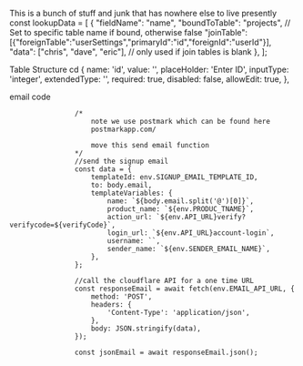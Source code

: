 This is a bunch of stuff and junk that has nowhere else to live presently
const lookupData = [
{
"fieldName": "name",
"boundToTable": "projects", // Set to specific table name if bound, otherwise false
"joinTable": [{"foreignTable":"userSettings","primaryId":"id","foreignId":"userId"}],
"data": ["chris", "dave", "eric"], // only used if join tables is blank
},
];

Table Structure
cd
{
name: 'id',
value: '',
placeHolder: 'Enter ID',
inputType: 'integer',
extendedType: '',
required: true,
disabled: false,
allowEdit: true,
},

email code

    				/*
    					note we use postmark which can be found here
    					postmarkapp.com/

    					move this send email function
    				*/
    				//send the signup email
    				const data = {
    					templateId: env.SIGNUP_EMAIL_TEMPLATE_ID,
    					to: body.email,
    					templateVariables: {
    						name: `${body.email.split('@')[0]}`,
    						product_name: `${env.PRODUC_TNAME}`,
    						action_url: `${env.API_URL}verify?verifycode=${verifyCode}`,
    						login_url: `${env.API_URL}account-login`,
    						username: ``,
    						sender_name: `${env.SENDER_EMAIL_NAME}`,
    					},
    				};

    				//call the cloudflare API for a one time URL
    				const responseEmail = await fetch(env.EMAIL_API_URL, {
    					method: 'POST',
    					headers: {
    						'Content-Type': 'application/json',
    					},
    					body: JSON.stringify(data),
    				});

    				const jsonEmail = await responseEmail.json();
